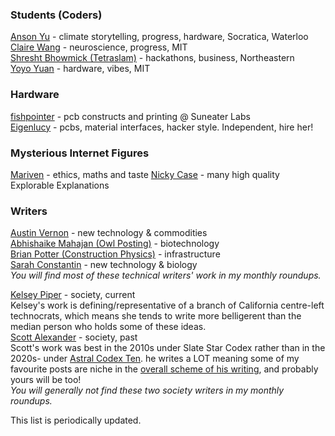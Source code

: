 

### Students (Coders)

[Anson Yu](https://ansonyu.me/) - climate storytelling, progress, hardware, Socratica, Waterloo  
[Claire Wang](https://www.clairebookworm.com/) - neuroscience, progress, MIT  
[Shresht Bhowmick (Tetraslam)](https://www.tetraslam.world/) - hackathons, business, Northeastern  
[Yoyo Yuan](https://exanova.mmm.page/) - hardware, vibes, MIT  

### Hardware
[fishpointer](https://publish.obsidian.md/suneater/Welcome+to+the+Suneater+Labs+Vault) - pcb constructs and printing @ Suneater Labs  
[Eigenlucy](https://eigenlucy.com/) - pcbs, material interfaces, hacker style. Independent, hire her!  

### Mysterious Internet Figures
[Mariven](https://n.cohomology.group/)  - ethics, maths and taste
[Nicky Case](https://ncase.me/)  - many high quality Explorable Explanations

### Writers
[Austin Vernon](https://austinvernon.site/) - new technology & commodities  
[Abhishaike Mahajan (Owl Posting)](https://www.owlposting.com/) - biotechnology  
[Brian Potter (Construction Physics)](https://ifp.org/author/brian-potter/) - infrastructure  
[Sarah Constantin](https://www.sarah-constantin.org/writing) - new technology & biology  
_You will find most of these technical writers' work in my monthly roundups._ 
 
 
[Kelsey Piper](https://x.com/KelseyTuoc) - society, current  
Kelsey's work is defining/representative of a branch of California centre-left technocrats, which means she tends to write more belligerent than the median person who holds some of these ideas.  
[Scott Alexander](https://slatestarcodex.com/top-posts/) - society, past  
Scott's work was best in the 2010s under Slate Star Codex rather than in the 2020s- under [Astral Codex Ten](https://www.astralcodexten.com/). he writes a LOT meaning some of my favourite posts are niche in the [overall scheme of his writing](https://www.slatestarcodexabridged.com/), and probably yours will be too!   
_You will generally not find these two society writers in my monthly roundups._ 


This list is periodically updated.
